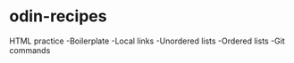 # odin-recipes
HTML practice
-Boilerplate
-Local links
-Unordered lists
-Ordered lists
-Git commands
